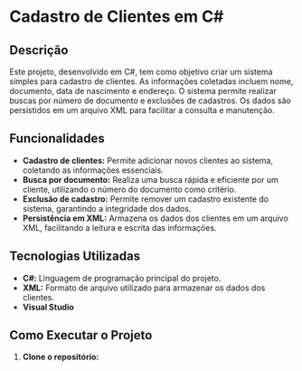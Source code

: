 # Cadastro de Clientes em C#

## Descrição
Este projeto, desenvolvido em C#, tem como objetivo criar um sistema simples para cadastro de clientes. As informações coletadas incluem nome, documento, data de nascimento e endereço. O sistema permite realizar buscas por número de documento e exclusões de cadastros. Os dados são persistidos em um arquivo XML para facilitar a consulta e manutenção.

## Funcionalidades
* **Cadastro de clientes:** Permite adicionar novos clientes ao sistema, coletando as informações essenciais.
* **Busca por documento:** Realiza uma busca rápida e eficiente por um cliente, utilizando o número do documento como critério.
* **Exclusão de cadastro:** Permite remover um cadastro existente do sistema, garantindo a integridade dos dados.
* **Persistência em XML:** Armazena os dados dos clientes em um arquivo XML, facilitando a leitura e escrita das informações.

## Tecnologias Utilizadas
* **C#:** Linguagem de programação principal do projeto.
* **XML:** Formato de arquivo utilizado para armazenar os dados dos clientes.
* **Visual Studio**



## Como Executar o Projeto
1. **Clone o repositório:**
